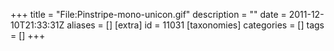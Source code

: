 +++
title = "File:Pinstripe-mono-unicon.gif"
description = ""
date = 2011-12-10T21:33:31Z
aliases = []
[extra]
id = 11031
[taxonomies]
categories = []
tags = []
+++


